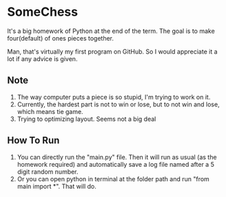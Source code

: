 # SomeChess
It's a big homework of Python at the end of the term. The goal is to make four(default) of ones pieces together.  

Man, that's virtually my first program on GitHub. So I would appreciate it a lot if any advice is given.

## Note
1. The way computer puts a piece is so stupid, I'm trying to work on it.
2. Currently, the hardest part is not to win or lose, but to not win and lose, which means tie game.
3. Trying to optimizing layout. Seems not a big deal

## How To Run
1. You can directly run the "main.py" file. Then it will run as usual (as the homework required) and automatically save a log file named after a 5 digit random number.
2. Or you can open python in terminal at the folder path and run "from main import *". That will do.
